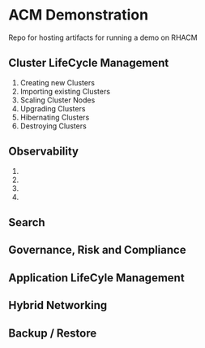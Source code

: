 # ACM Demonstration

Repo for hosting artifacts for running a demo on RHACM


## Cluster LifeCycle Management

1. Creating new Clusters
2. Importing existing Clusters
3. Scaling Cluster Nodes
4. Upgrading Clusters
5. Hibernating Clusters
6. Destroying Clusters

## Observability
1. 
2. 
3. 
4. 

## Search


## Governance, Risk and Compliance

## Application LifeCyle Management

## Hybrid Networking

## Backup / Restore


